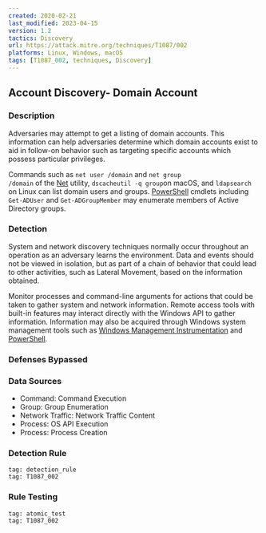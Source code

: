 ```yaml
---
created: 2020-02-21
last_modified: 2023-04-15
version: 1.2
tactics: Discovery
url: https://attack.mitre.org/techniques/T1087/002
platforms: Linux, Windows, macOS
tags: [T1087_002, techniques, Discovery]
---
```


## Account Discovery- Domain Account

### Description

Adversaries may attempt to get a listing of domain accounts. This information can help adversaries determine which domain accounts exist to aid in follow-on behavior such as targeting specific accounts which possess particular privileges.

Commands such as <code>net user /domain</code> and <code>net group /domain</code> of the [Net](https://attack.mitre.org/software/S0039) utility, <code>dscacheutil -q group</code>on macOS, and <code>ldapsearch</code> on Linux can list domain users and groups. [PowerShell](https://attack.mitre.org/techniques/T1059/001) cmdlets including <code>Get-ADUser</code> and <code>Get-ADGroupMember</code> may enumerate members of Active Directory groups.  

### Detection

System and network discovery techniques normally occur throughout an operation as an adversary learns the environment. Data and events should not be viewed in isolation, but as part of a chain of behavior that could lead to other activities, such as Lateral Movement, based on the information obtained.

Monitor processes and command-line arguments for actions that could be taken to gather system and network information. Remote access tools with built-in features may interact directly with the Windows API to gather information. Information may also be acquired through Windows system management tools such as [Windows Management Instrumentation](https://attack.mitre.org/techniques/T1047) and [PowerShell](https://attack.mitre.org/techniques/T1059/001).


### Defenses Bypassed



### Data Sources

  - Command: Command Execution
  -  Group: Group Enumeration
  -  Network Traffic: Network Traffic Content
  -  Process: OS API Execution
  -  Process: Process Creation
### Detection Rule

```query
tag: detection_rule
tag: T1087_002
```

### Rule Testing

```query
tag: atomic_test
tag: T1087_002
```
